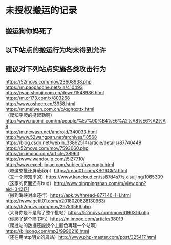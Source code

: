 # 未授权搬运的记录  
## 搬运狗你妈死了
## 以下站点的搬运行为均未得到允许     
## 建议对下列站点实施各类攻击行为  
  
https://52movs.com/mov/23608938.php  
https://m.paopaoche.net/xia/410493  
https://wap.shouji.com.cn/down/1548986.html  
https://m.cr173.com/x/803268  
http://www.osheep.cn/3958.html  
https://m.meiwen.com.cn/c/qghqxttx.html  
（爬知乎爬的挺起劲啊）http://www.nuomil.com/m/people/%E7%90%B4%E6%A2%A8%E6%A2%A8  
https://m.newasp.net/android/340033.html  
http://www.52wangpan.net/archives/18568  
https://blog.csdn.net/weixin_33862514/article/details/87740449  
https://52movs.com/mov/7593060.php  
https://m.imooc.com/article/38963  
https://www.wandouip.com/t5i27710/  
http://www.excel-jiqiao.com/subject/hygeqqtx.html  
（嗯这憨批还屏蔽我ip）https://read01.com/KBG6GkN.html  
（又一个爬知乎的）https://www.kancloud.cn/ss87d4s7/sjxisuijing/1065309  
（这家的页面还有bug）http://www.qingpingshan.com/m/view.php?aid=342171  
（搬到海峡对岸还行）https://apk.tw/thread-877146-1-1.html  
https://www.getit01.com/p2018020828130963/  
https://52movs.com/mov/29753566.php  
（大哥你是不是爬了整个批站）https://52movs.com/mov/6190316.php  
（你爬了整个简书吗）https://m.imooc.com/article/38019  
（爬批站的数据还能换个主题色再建一个站啊）https://bilisong.com/mp3/9990216.html  
（还在用http明文的屑站）http://www.php-master.com/post/325417.html  

